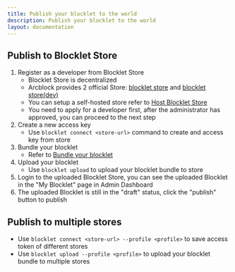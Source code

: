```yaml
---
title: Publish your blocklet to the world
description: Publish your blocklet to the world
layout: documentation
---
```


## Publish to Blocklet Store

1. Register as a developer from Blocklet Store
   - Blocklet Store is decentralized
   - Arcblock provides 2 official Store: [blocklet store](https://store.blocklet.dev/) and [blocklet store(dev)](https://dev.store.blocklet.dev/)
   - You can setup a self-hosted store refer to [Host Blocklet Store](https://store.blocklet.io/docs/en/host/launch-store)
   - You need to apply for a developer first, after the administrator has approved, you can proceed to the next step
2. Create a new access key
   - Use `blocklet connect <store-url>` command to create and access key from store
3. Bundle your blocklet
   - Refer to [Bundle your blocklet](/how-to/bundle)
4. Upload your blocklet
   - Use `blocklet upload` to upload your blocklet bundle to store
5. Login to the uploaded Blocklet Store, you can see the uploaded Blocklet in the "My Blocklet" page in Admin Dashboard
6. The uploaded Blocklet is still in the "draft" status, click the "publish" button to publish

## Publish to multiple stores

- Use `blocklet connect <store-url> --profile <profile>` to save access token of different stores
- Use `blocklet upload --profile <profile>` to upload your blocklet bundle to multiple stores

<!-- ## Host with github release -->

<!-- ## Other hosting options? -->
